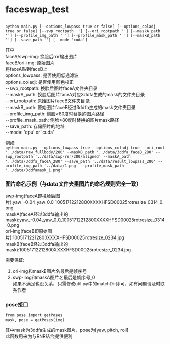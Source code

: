 # faceswap_test
## 
 `python main.py [--options_lowpass true or false] [--options_coladj true or false] [--swp_rootpath ''] [--ori_rootpath ''] [--maskA_path ''] [--profile_img_path ' '] [--profile_mask_path ' '] [--maskB_path ''] [--save_path ''] [--mode 'cuda']`
   
其中  
faceA/swp-img:    换脸后rnr输出图片  
faceB/ori-img:    原始图片  
将faceA贴到faceB上  
options_lowpass: 是否使用低通滤波  
options_coladj:  是否使用颜色校正  
--swp_rootpath:  换脸后图片faceA文件夹目录  
--maskA_path:    换脸后图片faceA对应3ddfa生成的mask的文件夹目录  
--ori_rootpath:  原始图片faceB文件夹目录  
--maskB_path:    原始图片faceB经过3ddfa生成的mask文件夹目录    
--profile_img_path:    侧脸>80度时替换的图片路径  
--profile_mask_path:    侧脸>80度时替换的图片mask路径  
--save_path:     存储图片的地址    
--mode:    'cpu' or 'cuda'  
  
  
例如:   
`python main.py --options_lowpass true --options_coladj true --ori_root '../data/raw_fullbody/280' --maskB_path '../data/3ddfa_faceB_280' --swp_rootpath '../data/swp-rnr/280/aligned' --maskA_path '../data/3ddfa_faceA_280' --save_path '../data/result_lowpass_280' --profile_img_path '../data/1.png' --profile_mask_path '../data/3ddfamask_1.png'`

### 图片命名示例（与data文件夹里图片的命名规则完全一致）  
swp-img(faceA即换脸后图片):yaw_-0.04_yaw_0.0_10051712212800XXXXHFSD00025rotresize_0314_0.png  
maskA(faceA经过3ddfa输出的mask):yaw_-0.04_yaw_0.0_10051712212800XXXXHFSD00025rotresize_0314_0.png  
ori-img(faceB即原始图片):10051712212800XXXXHFSD00025rotresize_0234.jpg  
maskB(faceB经过3ddfa输出的mask):10051712212800XXXXHFSD00025rotresize_0234.jpg   
  
需要保证:  
1. ori-img和maskB图片名最后是帧序号  
2. swp-img和maskA图片名最后是帧序号_0  
如果不满足也没关系，只需修改util.py中的matchDir即可，如有问题请及时联系作者  

### pose接口 
```
from pose import getPoses
mask, pose = getPoses(img)
```
其中mask为3ddfa生成的mask图片，pose为[yaw, pitch, roll]  
此函数用来为与RNR结合提供便利
